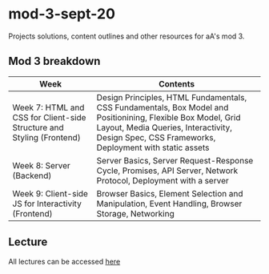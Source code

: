 # mod-3-sept-20
Projects solutions, content outlines and other resources for aA's mod 3.

## Mod 3 breakdown
| Week | Contents |
| ---- | -------- |
| Week 7: HTML and CSS for Client-side Structure and Styling (Frontend) | Design Principles, HTML Fundamentals, CSS Fundamentals, Box Model and Positionining, Flexible Box Model, Grid Layout, Media Queries, Interactivity, Design Spec, CSS Frameworks, Deployment with static assets |
| Week 8: Server (Backend) | Server Basics, Server Request-Response Cycle, Promises, API Server, Network Protocol, Deployment with a server |
| Week 9: Client-side JS for Interactivity (Frontend) | Browser Basics, Element Selection and Manipulation, Event Handling, Browser Storage, Networking |

## Lecture
All lectures can be accessed [here](https://drive.google.com/drive/folders/1qgF5Qzgx5xW-VrugPoWA5gfTFoYvmUHh?usp=sharing)